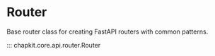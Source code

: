 # Router

Base router class for creating FastAPI routers with common patterns.

::: chapkit.core.api.router.Router
